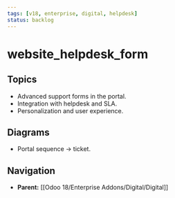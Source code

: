 ```yaml
---
tags: [v18, enterprise, digital, helpdesk]
status: backlog
---
```

# website_helpdesk_form

## Topics
- Advanced support forms in the portal.
- Integration with helpdesk and SLA.
- Personalization and user experience.

## Diagrams
- Portal sequence -> ticket.








## Navigation
- **Parent:** [[Odoo 18/Enterprise Addons/Digital/Digital]]
